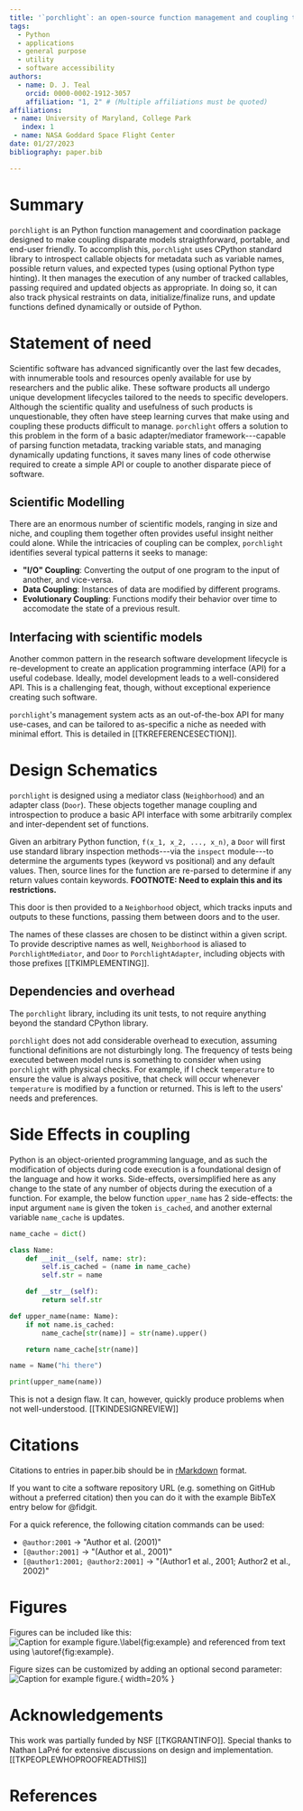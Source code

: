 ```yaml
---
title: '`porchlight`: an open-source function management and coupling tool'
tags:
  - Python
  - applications
  - general purpose
  - utility
  - software accessibility
authors:
  - name: D. J. Teal
    orcid: 0000-0002-1912-3057
    affiliation: "1, 2" # (Multiple affiliations must be quoted)
affiliations:
 - name: University of Maryland, College Park
   index: 1
 - name: NASA Goddard Space Flight Center
date: 01/27/2023
bibliography: paper.bib

---
```


# Summary

`porchlight` is an Python function management and coordination package designed
to make coupling disparate models straigthforward, portable, and end-user
friendly. To accomplish this, `porchlight` uses CPython standard library to
introspect callable objects for metadata such as variable names, possible
return values, and expected types (using optional Python type hinting). It then
manages the execution of any number of tracked callables, passing required and
updated objects as appropriate. In doing so, it can also track physical
restraints on data, initialize/finalize runs, and update functions defined
dynamically or outside of Python.

# Statement of need

Scientific software has advanced significantly over the last few decades, with
innumerable tools and resources openly available for use by researchers and the
public alike. These software products all undergo unique development lifecycles
tailored to the needs to specific developers.  Although the scientific quality
and usefulness of such products is unquestionable, they often have steep
learning curves that make using and coupling these products difficult to
manage. `porchlight` offers a solution to this problem in the form of a basic
adapter/mediator framework---capable of parsing function metadata, tracking
variable stats, and managing dynamically updating functions, it saves many
lines of code otherwise required to create a simple API or couple to another
disparate piece of software.

## Scientific Modelling

There are an enormous number of scientific models, ranging in size and niche,
and coupling them together often provides useful insight neither could alone.
While the intricacies of coupling can be complex, `porchlight` identifies
several typical patterns it seeks to manage:
+ **"I/O" Coupling**: Converting the output of one program to the input of
  another, and vice-versa.
+ **Data Coupling**: Instances of data are modified by different programs.
+ **Evolutionary Coupling**: Functions modify their behavior over time to
  accomodate the state of a previous result.

## Interfacing with scientific models

Another common pattern in the research software development lifecycle is
re-development to create an application programming interface (API) for a
useful codebase. Ideally, model development leads to a well-considered API.
This is a challenging feat, though, without exceptional experience creating
such software.

`porchlight`'s management system acts as an out-of-the-box API for many
use-cases, and can be tailored to as-specific a niche as needed with minimal
effort. This is detailed in [[TKREFERENCESECTION]].


# Design Schematics

`porchlight` is designed using a mediator class (`Neighborhood`) and an adapter
class (`Door`). These objects together manage coupling and introspection to
produce a basic API interface with some arbitrarily complex and inter-dependent
set of functions.

Given an arbitrary Python function, `f(x_1, x_2, ..., x_n)`, a `Door` will
first use standard library inspection methods---via the `inspect` module---to
determine the arguments types (keyword vs positional) and any default values.
Then, source lines for the function are re-parsed to determine if any return
values contain keywords. **FOOTNOTE: Need to explain this and its
restrictions.**

This door is then provided to a `Neighborhood` object, which tracks inputs and
outputs to these functions, passing them between doors and to the user.

The names of these classes are chosen to be distinct within a given script. To
provide descriptive names as well, `Neighborhood` is aliased to
`PorchlightMediator`, and `Door` to `PorchlightAdapter`, including objects with
those prefixes [[TKIMPLEMENTING]].

## Dependencies and overhead

The `porchlight` library, including its unit tests, to not require anything
beyond the standard CPython library.

`porchlight` does not add considerable overhead to execution, assuming
functional definitions are not disturbingly long. The frequency of tests being
executed between model runs is something to consider when using `porchlight`
with physical checks. For example, if I check `temperature` to ensure the value
is always positive, that check will occur whenever `temperature` is modified by
a function or returned. This is left to the users' needs and preferences.

# Side Effects in coupling

Python is an object-oriented programming language, and as such the modification
of objects during code execution is a foundational design of the language and
how it works. Side-effects, oversimplified here as any change to the state of
any number of objects during the execution of a function. For example, the
below function `upper_name` has 2 side-effects: the input argument `name` is
given the token `is_cached`, and another external variable `name_cache` is
updates.

```python
name_cache = dict()

class Name:
    def __init__(self, name: str):
        self.is_cached = (name in name_cache)
        self.str = name

    def __str__(self):
        return self.str

def upper_name(name: Name):
    if not name.is_cached:
        name_cache[str(name)] = str(name).upper()

    return name_cache[str(name)]

name = Name("hi there")

print(upper_name(name))
```

This is not a design flaw. It can, however, quickly produce problems when not
well-understood. [[TKINDESIGNREVIEW]]

# Citations

Citations to entries in paper.bib should be in
[rMarkdown](http://rmarkdown.rstudio.com/authoring_bibliographies_and_citations.html)
format.

If you want to cite a software repository URL (e.g. something on GitHub without
a preferred citation) then you can do it with the example BibTeX entry below
for @fidgit.

For a quick reference, the following citation commands can be used:
- `@author:2001`  ->  "Author et al. (2001)"
- `[@author:2001]` -> "(Author et al., 2001)"
- `[@author1:2001; @author2:2001]`
    -> "(Author1 et al., 2001; Author2 et al., 2002)"

# Figures

Figures can be included like this:
![Caption for example figure.\label{fig:example}](figure.png)
and referenced from text using \autoref{fig:example}.

Figure sizes can be customized by adding an optional second parameter:
![Caption for example figure.](figure.png){ width=20% }

# Acknowledgements

This work was partially funded by NSF [[TKGRANTINFO]]. Special thanks to Nathan
LaPr&eacute; for extensive discussions on design and implementation.
[[TKPEOPLEWHOPROOFREADTHIS]]


# References
